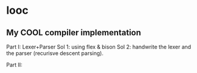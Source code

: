 # looc
My COOL compiler implementation
-------------------------------

Part I: Lexer+Parser
  Sol 1: using flex & bison
  Sol 2: handwrite the lexer and the parser (recurisve descent parsing).

Part II:

